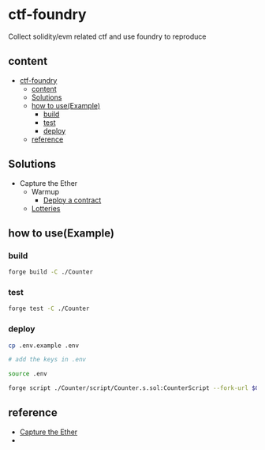 # ctf-foundry

Collect solidity/evm related ctf and use foundry to reproduce

## content
- [ctf-foundry](#ctf-foundry)
  - [content](#content)
  - [Solutions](#solutions)
  - [how to use(Example)](#how-to-useexample)
    - [build](#build)
    - [test](#test)
    - [deploy](#deploy)
  - [reference](#reference)

## Solutions

- Capture the Ether
  - Warmup
    - [Deploy a contract](./Capture_the_Ether/Warmup/Deploy_a_contract/)
  - [Lotteries](./Capture_the_Ether/Lotteries/)

## how to use(Example)
### build
```sh
forge build -C ./Counter
```

### test
```sh
forge test -C ./Counter
```

### deploy
```sh
cp .env.example .env

# add the keys in .env

source .env

forge script ./Counter/script/Counter.s.sol:CounterScript --fork-url $GOERLI_RPC_URL --broadcast -vvv
```

## reference
* [Capture the Ether](https://capturetheether.com/)
* 
